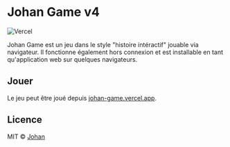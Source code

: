 # Johan Game v4

![Vercel](http://therealsujitk-vercel-badge.vercel.app/?app=johan-game)

Johan Game est un jeu dans le style "histoire intéractif" jouable via navigateur. Il fonctionne également hors connexion et est installable en tant qu'application web sur quelques navigateurs.


## Jouer

Le jeu peut être joué depuis [johan-game.vercel.app](https://johan-game.vercel.app).


## Licence

MIT © [Johan](https://johan-stickman.is-a.dev)